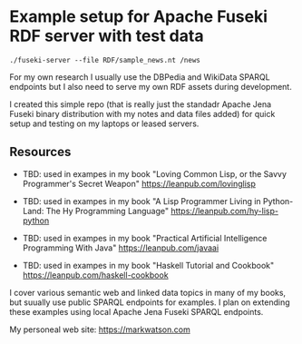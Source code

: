 # Example setup for Apache Fuseki RDF server with test data

    ./fuseki-server --file RDF/sample_news.nt /news

For my own research I usually use the DBPedia and WikiData SPARQL endpoints but I also need to serve my own RDF assets during development.

I created this simple repo (that is really just the standadr Apache Jena Fuseki binary distribution with my notes and data files added) for quick setup and testing on my laptops or leased servers.

## Resources

- TBD: used in exampes in my book "Loving Common Lisp, or the Savvy Programmer's Secret Weapon" https://leanpub.com/lovinglisp

- TBD: used in exampes in my book "A Lisp Programmer Living in Python-Land: The Hy Programming Language" https://leanpub.com/hy-lisp-python

- TBD: used in exampes in my book "Practical Artificial Intelligence Programming With Java" https://leanpub.com/javaai
- TBD: used in exampes in my book "Haskell Tutorial and Cookbook" https://leanpub.com/haskell-cookbook

I cover various semantic web and linked data topics in many of my books, but suually use public SPARQL endpoints for examples. I plan on extending these examples using local Apache Jena Fuseki SPARQL endpoints.

My personeal web site: https://markwatson.com


